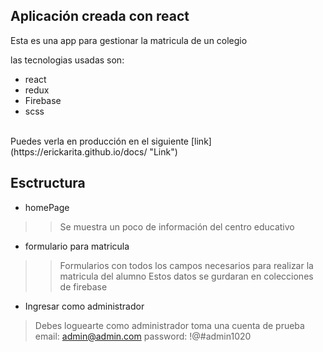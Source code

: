 ## Aplicación creada con react 
Esta es una app para gestionar la matricula de un colegio <br>

las tecnologias usadas son:
- react
- redux
- Firebase
- scss
<br>
Puedes verla en producción en el siguiente [link] (https://erickarita.github.io/docs/ "Link")

## Esctructura
* homePage
>>Se muestra un poco de información del centro educativo

* formulario para matricula
>>Formularios con todos los campos necesarios para realizar la matricula del alumno
>>Estos datos se gurdaran en colecciones de firebase
* Ingresar como administrador
>Debes loguearte como administrador toma una cuenta de prueba
>email: admin@admin.com
>password: !@#admin1020
